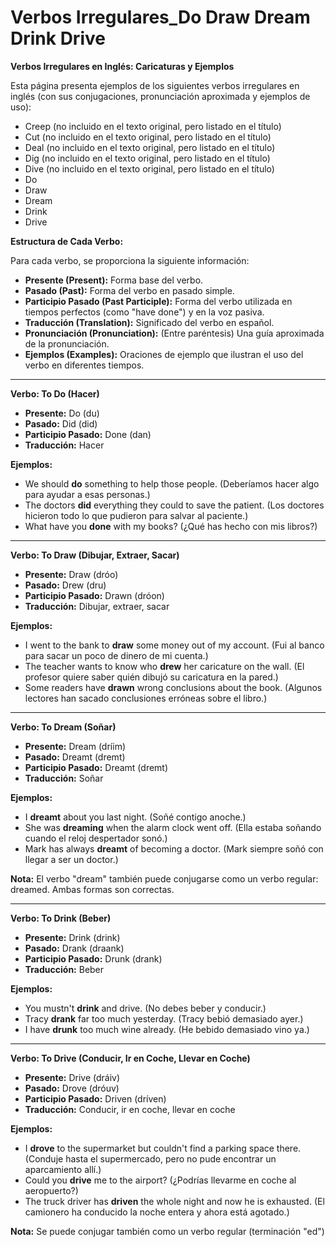 # Verbos Irregulares_Do Draw Dream Drink Drive



**Verbos Irregulares en Inglés: Caricaturas y Ejemplos**

Esta página presenta ejemplos de los siguientes verbos irregulares en inglés (con sus conjugaciones, pronunciación aproximada y ejemplos de uso):

*   Creep (no incluido en el texto original, pero listado en el título)
*   Cut (no incluido en el texto original, pero listado en el título)
*   Deal (no incluido en el texto original, pero listado en el título)
*   Dig (no incluido en el texto original, pero listado en el título)
*   Dive (no incluido en el texto original, pero listado en el título)
*   Do
*   Draw
*   Dream
*   Drink
*   Drive

**Estructura de Cada Verbo:**

Para cada verbo, se proporciona la siguiente información:

*   **Presente (Present):** Forma base del verbo.
*   **Pasado (Past):** Forma del verbo en pasado simple.
*   **Participio Pasado (Past Participle):** Forma del verbo utilizada en tiempos perfectos (como "have done") y en la voz pasiva.
*   **Traducción (Translation):** Significado del verbo en español.
*   **Pronunciación (Pronunciation):** (Entre paréntesis) Una guía aproximada de la pronunciación.
*   **Ejemplos (Examples):** Oraciones de ejemplo que ilustran el uso del verbo en diferentes tiempos.

---

**Verbo: To Do (Hacer)**

*   **Presente:** Do (du)
*   **Pasado:** Did (did)
*   **Participio Pasado:** Done (dan)
*   **Traducción:** Hacer

**Ejemplos:**

*   We should **do** something to help those people. (Deberíamos hacer algo para ayudar a esas personas.)
*   The doctors **did** everything they could to save the patient. (Los doctores hicieron todo lo que pudieron para salvar al paciente.)
*   What have you **done** with my books? (¿Qué has hecho con mis libros?)

---

**Verbo: To Draw (Dibujar, Extraer, Sacar)**

*   **Presente:** Draw (dróo)
*   **Pasado:** Drew (dru)
*   **Participio Pasado:** Drawn (dróon)
*   **Traducción:** Dibujar, extraer, sacar

**Ejemplos:**

*   I went to the bank to **draw** some money out of my account. (Fui al banco para sacar un poco de dinero de mi cuenta.)
*   The teacher wants to know who **drew** her caricature on the wall. (El profesor quiere saber quién dibujó su caricatura en la pared.)
*   Some readers have **drawn** wrong conclusions about the book. (Algunos lectores han sacado conclusiones erróneas sobre el libro.)

---

**Verbo: To Dream (Soñar)**

*   **Presente:** Dream (dríim)
*   **Pasado:** Dreamt (dremt)
*   **Participio Pasado:** Dreamt (dremt)
*   **Traducción:** Soñar

**Ejemplos:**

*   I **dreamt** about you last night. (Soñé contigo anoche.)
*   She was **dreaming** when the alarm clock went off. (Ella estaba soñando cuando el reloj despertador sonó.)
*   Mark has always **dreamt** of becoming a doctor. (Mark siempre soñó con llegar a ser un doctor.)

**Nota:** El verbo "dream" también puede conjugarse como un verbo regular: dreamed. Ambas formas son correctas.

---

**Verbo: To Drink (Beber)**

*   **Presente:** Drink (drink)
*   **Pasado:** Drank (draank)
*   **Participio Pasado:** Drunk (drank)
*   **Traducción:** Beber

**Ejemplos:**

*   You mustn't **drink** and drive. (No debes beber y conducir.)
*   Tracy **drank** far too much yesterday. (Tracy bebió demasiado ayer.)
*   I have **drunk** too much wine already. (He bebido demasiado vino ya.)

---

**Verbo: To Drive (Conducir, Ir en Coche, Llevar en Coche)**

*   **Presente:** Drive (dráiv)
*   **Pasado:** Drove (dróuv)
*   **Participio Pasado:** Driven (dríven)
*   **Traducción:** Conducir, ir en coche, llevar en coche

**Ejemplos:**

*   I **drove** to the supermarket but couldn't find a parking space there. (Conduje hasta el supermercado, pero no pude encontrar un aparcamiento allí.)
*   Could you **drive** me to the airport? (¿Podrías llevarme en coche al aeropuerto?)
*   The truck driver has **driven** the whole night and now he is exhausted. (El camionero ha conducido la noche entera y ahora está agotado.)

**Nota:** Se puede conjugar también como un verbo regular (terminación "ed")
